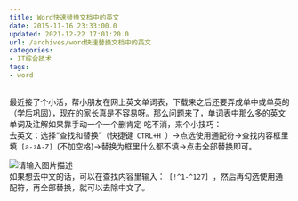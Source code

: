 ```yaml
---
title: Word快速替换文档中的英文
date: 2015-11-16 23:33:00.0
updated: 2021-12-22 17:01:20.0
url: /archives/word快速替换文档中的英文
categories: 
- IT综合技术
tags: 
- word
---
```


<p>最近接了个小活，帮小朋友在网上英文单词表，下载来之后还要弄成单中或单英的（学后巩固），现在的家长真是不容易呀。那么问题来了，单词表中那么多的英文单词及注解如果靠手动一个一个删肯定 吃不消，来个小技巧：<br />去英文：选择“查找和替换”（快捷键<code> CTRL+H </code>）-&gt;点选使用通配符-&gt;查找内容框里填<code> [a-zA-Z] </code>(不加空格)-&gt;替换为框里什么都不填-&gt;点击全部替换即可。</p><p><img src="https://cdn.uu126.cn/wp-content/uploads/2015/11/d62a6059252dd42aba7af4dd033b5bb5c9eab851.png" alt="请输入图片描述" title="请输入图片描述"><br />如果想去中文的话，可以在查找内容里输入：<code> [!^1-^127] </code>，然后再勾选使用通配符，再全部替换，就可以去除中文了。</p>